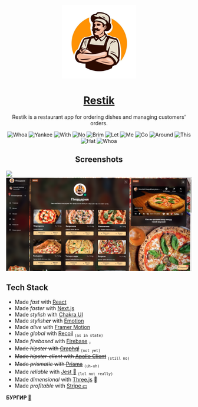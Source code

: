 <div align="center">
	<img src="public/favicon.png" alt="Logo" width="200"/>
	<h1><a href="https://restik.vercel.app/">Restik</a></h1>

Restik is a restaurant app for ordering dishes and managing customers' orders.

<img src="screenshots/spin.gif" alt="Whoa" width="50"/>	
<img src="screenshots/spin.gif" alt="Yankee" width="50"/>	
<img src="screenshots/spin.gif" alt="With" width="50"/>
<img src="screenshots/spin.gif" alt="No" width="50"/>
<img src="screenshots/spin.gif" alt="Brim" width="50"/>	
<img src="screenshots/spin.gif" alt="Let" width="50"/>
<img src="screenshots/spin.gif" alt="Me" width="50"/>
<img src="screenshots/spin.gif" alt="Go" width="50"/>	
<img src="screenshots/spin.gif" alt="Around" width="50"/>
<img src="screenshots/spin.gif" alt="This" width="50"/>
<img src="screenshots/spin.gif" alt="Hat" width="50"/>
<img src="screenshots/spin.gif" alt="Whoa" width="50"/>
	
<h2>Screenshots</h2>

</div>

<img src="screenshots/flow 🗿.gif"/>  
<img src="screenshots/menu.png"/>  

## Tech Stack

- Made *fast* with [React](https://reactjs.org/)
- Made *faster* with [Next.js](https://nextjs.org/)
- Made *stylish* with [Chakra UI](https://next.chakra-ui.com/)
- Made *stylish**er*** with [Emotion](https://emotion.sh/docs/introduction)
- Made *alive* with [Framer Motion](https://www.framer.com/motion/) 
- Made *global* with [Recoil](https://recoiljs.org/) <sub>```(as in state)```</sub>
- Made *firebased* with [Firebase](https://firebase.google.com/) <sub>```💀```</sub>
- ~~Made *hipster* with [Graphql](https://graphql.org/)~~ <sub>```(not yet)```</sub>
- ~~Made *hipster-client* with [Apollo Client](https://www.apollographql.com/docs/react/)~~ <sub>```(still no)```</sub>
- ~~Made *prismatic* with [Prisma](https://prisma.io/)~~ <sub>```(uh-uh)```</sub>
- Made *reliable* with [Jest 🤡](https://jestjs.io/) <sub>```(lol not really)```</sub>
- Made *dimensional* with [Three.js](https://threejs.org/) 🍕
- Made *profitable* with [Stripe 💵](https://stripe.com/)

<b> БУРГИР <a href="https://restik.vercel.app/">🍔</a></b>
